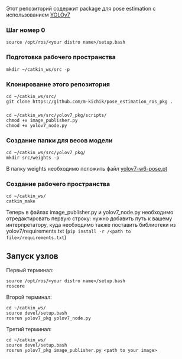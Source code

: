 Этот репозиторий содержит package для pose estimation с использованием [YOLOv7](https://github.com/WongKinYiu/yolov7)

### Шаг номер 0
```
source /opt/ros/<your distro name>/setup.bash
```

### Подготовка рабочего пространства
```
mkdir ~/catkin_ws/src -p
```

### Клонирование этого репозитория
```
cd ~/catkin_ws/src/
git clone https://github.com/m-kichik/pose_estimation_ros_pkg .
```

###
```
cd ~/catkin_ws/src/yolov7_pkg/scripts/
chmod +x image_publisher.py
chmod +x yolov7_node.py
```

### Создание папки для весов модели
```
cd ~/catkin_ws/src/yolov7_pkg/
mkdir src/weights -p
```
В папку weights необходимо положить файл [yolov7-w6-pose.pt](https://github.com/WongKinYiu/yolov7/releases/download/v0.1/yolov7-w6-pose.pt)

### Создание рабочего пространства
```
cd ~/catkin_ws/
catkin_make
```

Теперь в файлах image_publisher.py и yolov7_node.py необходимо отредактировать первую строку: нужно добавить путь к вашему интерпретатору, куда необходимо также поставить библиотеки из yolov7/requirements.txt (```pip install -r /<path to file>/requirements.txt```)

## Запуск узлов
Первый терминал:
```
source /opt/ros/<your distro name>/setup.bash
roscore
```

Второй терминал:
```
cd ~/catkin_ws/
source devel/setup.bash
rosrun yolov7_pkg yolov7_node.py
```

Третий терминал:
```
cd ~/catkin_ws/
source devel/setup.bash
rosrun yolov7_pkg image_publisher.py <path to your image>
```
